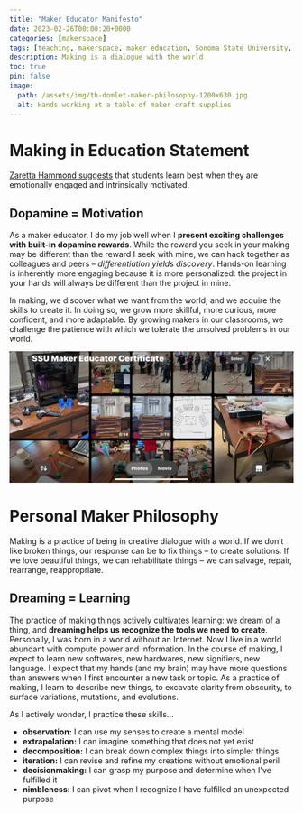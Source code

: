 ```yaml
---
title: "Maker Educator Manifesto"
date: 2023-02-26T00:00:20+0000
categories: [makerspace]
tags: [teaching, makerspace, maker education, Sonoma State University, pedagogy]
description: Making is a dialogue with the world
toc: true
pin: false
image:
  path: /assets/img/th-domlet-maker-philosophy-1200x630.jpg
  alt: Hands working at a table of maker craft supplies
---
```


# Making in Education Statement

[Zaretta Hammond suggests](https://crtandthebrain.com/about/) that students learn best when they are emotionally engaged and intrinsically motivated.

## Dopamine = Motivation

As a maker educator, I do my job well when I **present exciting challenges with built-in dopamine rewards**. While the reward you seek in your making may be different than the reward I seek with mine, we can hack together as colleagues and peers – _differentiation yields discovery_. Hands-on learning is inherently more engaging because it is more personalized: the project in your hands will always be different than the project in mine.

In making, we discover what we want from the world, and we acquire the skills to create it. In doing so, we grow more skillful, more curious, more confident, and more adaptable. By growing makers in our classrooms, we challenge the patience with which we tolerate the unsolved problems in our world.

[![Photo Album for SSU Maker Educator Certificate on Flickr](/assets/img/domlet-ssu-maker-certificate-collage.jpg)](https://www.flickr.com/photos/dombrassey/albums/72177720322581085)

# Personal Maker Philosophy

Making is a practice of being in creative dialogue with a world. If we don’t like broken things, our response can be to fix things – to create solutions. If we love beautiful things, we can rehabilitate things – we can salvage, repair, rearrange, reappropriate.

## Dreaming = Learning

The practice of making things actively cultivates learning: we dream of a thing, and **dreaming helps us recognize the tools we need to create**. Personally, I was born in a world without an Internet. Now I live in a world abundant with compute power and information. In the course of making, I expect to learn new softwares, new hardwares, new signifiers, new language. I expect that my hands (and my brain) may have more questions than answers when I first encounter a new task or topic. As a practice of making, I learn to describe new things, to excavate clarity from obscurity, to surface variations, mutations, and evolutions.

As I actively wonder, I practice these skills...

- **observation:** I can use my senses to create a mental model
- **extrapolation:** I can imagine something that does not yet exist
- **decomposition:** I can break down complex things into simpler things
- **iteration:** I can revise and refine my creations without emotional peril
- **decisionmaking:** I can grasp my purpose and determine when I've fulfilled it
- **nimbleness:** I can pivot when I recognize I have fulfilled an unexpected purpose

